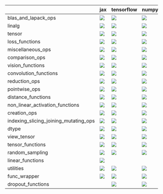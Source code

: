 |                                       | jax                                                                                                                                                                            | tensorflow                                                                                                                                                                     | numpy                                                                                                                                                                          | torch                                                                                                                                                                          |
|:--------------------------------------|:-------------------------------------------------------------------------------------------------------------------------------------------------------------------------------|:-------------------------------------------------------------------------------------------------------------------------------------------------------------------------------|:-------------------------------------------------------------------------------------------------------------------------------------------------------------------------------|:-------------------------------------------------------------------------------------------------------------------------------------------------------------------------------|
| blas_and_lapack_ops                   | <a href="Torch Frontend/submodules/blas_and_lapack_ops.md" rel="noopener noreferrer" target="_blank"><img src=https://img.shields.io/badge/-failure-red></a>                   | <a href="Torch Frontend/submodules/blas_and_lapack_ops.md" rel="noopener noreferrer" target="_blank"><img src=https://img.shields.io/badge/-failure-red></a>                   | <a href="Torch Frontend/submodules/blas_and_lapack_ops.md" rel="noopener noreferrer" target="_blank"><img src=https://img.shields.io/badge/-failure-red></a>                   | <a href="Torch Frontend/submodules/blas_and_lapack_ops.md" rel="noopener noreferrer" target="_blank"><img src=https://img.shields.io/badge/-failure-red></a>                   |
| linalg                                | <a href="Torch Frontend/submodules/linalg.md" rel="noopener noreferrer" target="_blank"><img src=https://img.shields.io/badge/-failure-red></a>                                | <a href="Torch Frontend/submodules/linalg.md" rel="noopener noreferrer" target="_blank"><img src=https://img.shields.io/badge/-failure-red></a>                                | <a href="Torch Frontend/submodules/linalg.md" rel="noopener noreferrer" target="_blank"><img src=https://img.shields.io/badge/-failure-red></a>                                | <a href="Torch Frontend/submodules/linalg.md" rel="noopener noreferrer" target="_blank"><img src=https://img.shields.io/badge/-failure-red></a>                                |
| tensor                                | <a href="Torch Frontend/submodules/tensor.md" rel="noopener noreferrer" target="_blank"><img src=https://img.shields.io/badge/-failure-red></a>                                | <a href="Torch Frontend/submodules/tensor.md" rel="noopener noreferrer" target="_blank"><img src=https://img.shields.io/badge/-failure-red></a>                                | <a href="Torch Frontend/submodules/tensor.md" rel="noopener noreferrer" target="_blank"><img src=https://img.shields.io/badge/-failure-red></a>                                | <a href="Torch Frontend/submodules/tensor.md" rel="noopener noreferrer" target="_blank"><img src=https://img.shields.io/badge/-failure-red></a>                                |
| loss_functions                        | <a href="Torch Frontend/submodules/loss_functions.md" rel="noopener noreferrer" target="_blank"><img src=https://img.shields.io/badge/-failure-red></a>                        | <a href="Torch Frontend/submodules/loss_functions.md" rel="noopener noreferrer" target="_blank"><img src=https://img.shields.io/badge/-failure-red></a>                        | <a href="Torch Frontend/submodules/loss_functions.md" rel="noopener noreferrer" target="_blank"><img src=https://img.shields.io/badge/-failure-red></a>                        | <a href="Torch Frontend/submodules/loss_functions.md" rel="noopener noreferrer" target="_blank"><img src=https://img.shields.io/badge/-failure-red></a>                        |
| miscellaneous_ops                     | <a href="Torch Frontend/submodules/miscellaneous_ops.md" rel="noopener noreferrer" target="_blank"><img src=https://img.shields.io/badge/-success-success></a>                 | <a href="Torch Frontend/submodules/miscellaneous_ops.md" rel="noopener noreferrer" target="_blank"><img src=https://img.shields.io/badge/-success-success></a>                 | <a href="Torch Frontend/submodules/miscellaneous_ops.md" rel="noopener noreferrer" target="_blank"><img src=https://img.shields.io/badge/-failure-red></a>                     | <a href="Torch Frontend/submodules/miscellaneous_ops.md" rel="noopener noreferrer" target="_blank"><img src=https://img.shields.io/badge/-success-success></a>                 |
| comparison_ops                        | <a href="Torch Frontend/submodules/comparison_ops.md" rel="noopener noreferrer" target="_blank"><img src=https://img.shields.io/badge/-success-success></a>                    | <a href="Torch Frontend/submodules/comparison_ops.md" rel="noopener noreferrer" target="_blank"><img src=https://img.shields.io/badge/-failure-red></a>                        | <a href="Torch Frontend/submodules/comparison_ops.md" rel="noopener noreferrer" target="_blank"><img src=https://img.shields.io/badge/-success-success></a>                    | <a href="Torch Frontend/submodules/comparison_ops.md" rel="noopener noreferrer" target="_blank"><img src=https://img.shields.io/badge/-failure-red></a>                        |
| vision_functions                      | <a href="Torch Frontend/submodules/vision_functions.md" rel="noopener noreferrer" target="_blank"><img src=https://img.shields.io/badge/-success-success></a>                  | <a href="Torch Frontend/submodules/vision_functions.md" rel="noopener noreferrer" target="_blank"><img src=https://img.shields.io/badge/-failure-red></a>                      | <a href="Torch Frontend/submodules/vision_functions.md" rel="noopener noreferrer" target="_blank"><img src=https://img.shields.io/badge/-success-success></a>                  | <a href="Torch Frontend/submodules/vision_functions.md" rel="noopener noreferrer" target="_blank"><img src=https://img.shields.io/badge/-failure-red></a>                      |
| convolution_functions                 | <a href="Torch Frontend/submodules/convolution_functions.md" rel="noopener noreferrer" target="_blank"><img src=https://img.shields.io/badge/-failure-red></a>                 | <a href="Torch Frontend/submodules/convolution_functions.md" rel="noopener noreferrer" target="_blank"><img src=https://img.shields.io/badge/-failure-red></a>                 | <a href="Torch Frontend/submodules/convolution_functions.md" rel="noopener noreferrer" target="_blank"><img src=https://img.shields.io/badge/-failure-red></a>                 | <a href="Torch Frontend/submodules/convolution_functions.md" rel="noopener noreferrer" target="_blank"><img src=https://img.shields.io/badge/-failure-red></a>                 |
| reduction_ops                         | <a href="Torch Frontend/submodules/reduction_ops.md" rel="noopener noreferrer" target="_blank"><img src=https://img.shields.io/badge/-success-success></a>                     | <a href="Torch Frontend/submodules/reduction_ops.md" rel="noopener noreferrer" target="_blank"><img src=https://img.shields.io/badge/-failure-red></a>                         | <a href="Torch Frontend/submodules/reduction_ops.md" rel="noopener noreferrer" target="_blank"><img src=https://img.shields.io/badge/-failure-red></a>                         | <a href="Torch Frontend/submodules/reduction_ops.md" rel="noopener noreferrer" target="_blank"><img src=https://img.shields.io/badge/-failure-red></a>                         |
| pointwise_ops                         | <a href="Torch Frontend/submodules/pointwise_ops.md" rel="noopener noreferrer" target="_blank"><img src=https://img.shields.io/badge/-failure-red></a>                         | <a href="Torch Frontend/submodules/pointwise_ops.md" rel="noopener noreferrer" target="_blank"><img src=https://img.shields.io/badge/-failure-red></a>                         | <a href="Torch Frontend/submodules/pointwise_ops.md" rel="noopener noreferrer" target="_blank"><img src=https://img.shields.io/badge/-failure-red></a>                         | <a href="Torch Frontend/submodules/pointwise_ops.md" rel="noopener noreferrer" target="_blank"><img src=https://img.shields.io/badge/-failure-red></a>                         |
| distance_functions                    | <a href="Torch Frontend/submodules/distance_functions.md" rel="noopener noreferrer" target="_blank"><img src=https://img.shields.io/badge/-success-success></a>                | <a href="Torch Frontend/submodules/distance_functions.md" rel="noopener noreferrer" target="_blank"><img src=https://img.shields.io/badge/-success-success></a>                | <a href="Torch Frontend/submodules/distance_functions.md" rel="noopener noreferrer" target="_blank"><img src=https://img.shields.io/badge/-success-success></a>                | <a href="Torch Frontend/submodules/distance_functions.md" rel="noopener noreferrer" target="_blank"><img src=https://img.shields.io/badge/-success-success></a>                |
| non_linear_activation_functions       | <a href="Torch Frontend/submodules/non_linear_activation_functions.md" rel="noopener noreferrer" target="_blank"><img src=https://img.shields.io/badge/-failure-red></a>       | <a href="Torch Frontend/submodules/non_linear_activation_functions.md" rel="noopener noreferrer" target="_blank"><img src=https://img.shields.io/badge/-failure-red></a>       | <a href="Torch Frontend/submodules/non_linear_activation_functions.md" rel="noopener noreferrer" target="_blank"><img src=https://img.shields.io/badge/-failure-red></a>       | <a href="Torch Frontend/submodules/non_linear_activation_functions.md" rel="noopener noreferrer" target="_blank"><img src=https://img.shields.io/badge/-failure-red></a>       |
| creation_ops                          | <a href="Torch Frontend/submodules/creation_ops.md" rel="noopener noreferrer" target="_blank"><img src=https://img.shields.io/badge/-failure-red></a>                          | <a href="Torch Frontend/submodules/creation_ops.md" rel="noopener noreferrer" target="_blank"><img src=https://img.shields.io/badge/-failure-red></a>                          | <a href="Torch Frontend/submodules/creation_ops.md" rel="noopener noreferrer" target="_blank"><img src=https://img.shields.io/badge/-failure-red></a>                          | <a href="Torch Frontend/submodules/creation_ops.md" rel="noopener noreferrer" target="_blank"><img src=https://img.shields.io/badge/-failure-red></a>                          |
| indexing_slicing_joining_mutating_ops | <a href="Torch Frontend/submodules/indexing_slicing_joining_mutating_ops.md" rel="noopener noreferrer" target="_blank"><img src=https://img.shields.io/badge/-failure-red></a> | <a href="Torch Frontend/submodules/indexing_slicing_joining_mutating_ops.md" rel="noopener noreferrer" target="_blank"><img src=https://img.shields.io/badge/-failure-red></a> | <a href="Torch Frontend/submodules/indexing_slicing_joining_mutating_ops.md" rel="noopener noreferrer" target="_blank"><img src=https://img.shields.io/badge/-failure-red></a> | <a href="Torch Frontend/submodules/indexing_slicing_joining_mutating_ops.md" rel="noopener noreferrer" target="_blank"><img src=https://img.shields.io/badge/-failure-red></a> |
| dtype                                 | <a href="Torch Frontend/submodules/dtype.md" rel="noopener noreferrer" target="_blank"><img src=https://img.shields.io/badge/-success-success></a>                             | <a href="Torch Frontend/submodules/dtype.md" rel="noopener noreferrer" target="_blank"><img src=https://img.shields.io/badge/-success-success></a>                             | <a href="Torch Frontend/submodules/dtype.md" rel="noopener noreferrer" target="_blank"><img src=https://img.shields.io/badge/-success-success></a>                             | <a href="Torch Frontend/submodules/dtype.md" rel="noopener noreferrer" target="_blank"><img src=https://img.shields.io/badge/-success-success></a>                             |
| view_tensor                           | <a href="Torch Frontend/submodules/view_tensor.md" rel="noopener noreferrer" target="_blank"><img src=https://img.shields.io/badge/-failure-red></a>                           | <a href="Torch Frontend/submodules/view_tensor.md" rel="noopener noreferrer" target="_blank"><img src=https://img.shields.io/badge/-failure-red></a>                           | <a href="Torch Frontend/submodules/view_tensor.md" rel="noopener noreferrer" target="_blank"><img src=https://img.shields.io/badge/-failure-red></a>                           | <a href="Torch Frontend/submodules/view_tensor.md" rel="noopener noreferrer" target="_blank"><img src=https://img.shields.io/badge/-failure-red></a>                           |
| tensor_functions                      | <a href="Torch Frontend/submodules/tensor_functions.md" rel="noopener noreferrer" target="_blank"><img src=https://img.shields.io/badge/-success-success></a>                  | <a href="Torch Frontend/submodules/tensor_functions.md" rel="noopener noreferrer" target="_blank"><img src=https://img.shields.io/badge/-success-success></a>                  | <a href="Torch Frontend/submodules/tensor_functions.md" rel="noopener noreferrer" target="_blank"><img src=https://img.shields.io/badge/-success-success></a>                  | <a href="Torch Frontend/submodules/tensor_functions.md" rel="noopener noreferrer" target="_blank"><img src=https://img.shields.io/badge/-success-success></a>                  |
| random_sampling                       | <a href="Torch Frontend/submodules/random_sampling.md" rel="noopener noreferrer" target="_blank"><img src=https://img.shields.io/badge/-success-success></a>                   | <a href="Torch Frontend/submodules/random_sampling.md" rel="noopener noreferrer" target="_blank"><img src=https://img.shields.io/badge/-success-success></a>                   | <a href="Torch Frontend/submodules/random_sampling.md" rel="noopener noreferrer" target="_blank"><img src=https://img.shields.io/badge/-success-success></a>                   | <a href="Torch Frontend/submodules/random_sampling.md" rel="noopener noreferrer" target="_blank"><img src=https://img.shields.io/badge/-success-success></a>                   |
| linear_functions                      | <a href="Torch Frontend/submodules/linear_functions.md" rel="noopener noreferrer" target="_blank"><img src=https://img.shields.io/badge/-success-success></a>                  |                                                                                                                                                                                |                                                                                                                                                                                |                                                                                                                                                                                |
| utilities                             | <a href="Torch Frontend/submodules/utilities.md" rel="noopener noreferrer" target="_blank"><img src=https://img.shields.io/badge/-failure-red></a>                             | <a href="Torch Frontend/submodules/utilities.md" rel="noopener noreferrer" target="_blank"><img src=https://img.shields.io/badge/-failure-red></a>                             | <a href="Torch Frontend/submodules/utilities.md" rel="noopener noreferrer" target="_blank"><img src=https://img.shields.io/badge/-failure-red></a>                             | <a href="Torch Frontend/submodules/utilities.md" rel="noopener noreferrer" target="_blank"><img src=https://img.shields.io/badge/-failure-red></a>                             |
| func_wrapper                          | <a href="Torch Frontend/submodules/func_wrapper.md" rel="noopener noreferrer" target="_blank"><img src=https://img.shields.io/badge/-success-success></a>                      | <a href="Torch Frontend/submodules/func_wrapper.md" rel="noopener noreferrer" target="_blank"><img src=https://img.shields.io/badge/-success-success></a>                      | <a href="Torch Frontend/submodules/func_wrapper.md" rel="noopener noreferrer" target="_blank"><img src=https://img.shields.io/badge/-success-success></a>                      | <a href="Torch Frontend/submodules/func_wrapper.md" rel="noopener noreferrer" target="_blank"><img src=https://img.shields.io/badge/-failure-red></a>                          |
| dropout_functions                     |                                                                                                                                                                                | <a href="Torch Frontend/submodules/dropout_functions.md" rel="noopener noreferrer" target="_blank"><img src=https://img.shields.io/badge/-failure-red></a>                     | <a href="Torch Frontend/submodules/dropout_functions.md" rel="noopener noreferrer" target="_blank"><img src=https://img.shields.io/badge/-failure-red></a>                     | <a href="Torch Frontend/submodules/dropout_functions.md" rel="noopener noreferrer" target="_blank"><img src=https://img.shields.io/badge/-failure-red></a>                     |